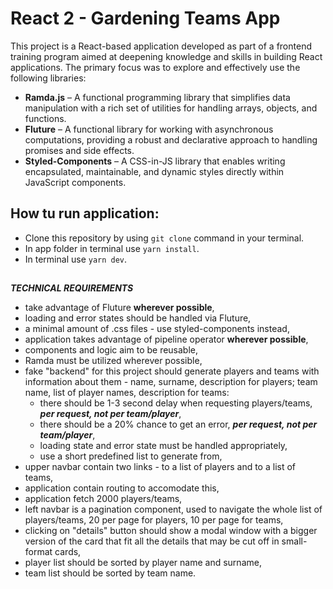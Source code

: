 
# React 2 - Gardening Teams App

This project is a React-based application developed as part of a frontend training program aimed at deepening knowledge and skills in building React applications. The primary focus was to explore and effectively use the following libraries:

* **Ramda.js** – A functional programming library that simplifies data manipulation with a rich set of utilities for handling arrays, objects, and functions.
* **Fluture** – A functional library for working with asynchronous computations, providing a robust and declarative approach to handling promises and side effects.
* **Styled-Components** – A CSS-in-JS library that enables writing encapsulated, maintainable, and dynamic styles directly within JavaScript components.

## How tu run application:
* Clone this repository by using `git clone` command in your terminal.
* In app folder in terminal use `yarn install`.
* In terminal use `yarn dev`.

##
***TECHNICAL REQUIREMENTS***
* take advantage of Fluture **wherever possible**,
* loading and error states should be handled via Fluture,
* a minimal amount of .css files - use styled-components instead,
* application takes advantage of pipeline operator **wherever possible**,
* components and logic aim to be reusable,
* Ramda must be utilized wherever possible,
* fake "backend" for this project should generate players and teams with information about them - name, surname, description  for players; team name, list of player names, description for teams:
  * there should be 1-3 second delay when requesting players/teams, ***per request, not per team/player***,
  * there should be a 20% chance to get an error, ***per request, not per team/player***,
  * loading state and error state must be handled appropriately,
  * use a short predefined list to generate from,
* upper navbar contain two links - to a list of players and to a list of teams,
* application contain routing to accomodate this,
* application fetch 2000 players/teams,
* left navbar is a pagination component, used to navigate the whole list of players/teams, 20 per page for players, 10 per page for teams,
* clicking on "details" button should show a modal window with a bigger version of the card that fit all the details that may be cut off in small-format cards,
* player list should be sorted by player name and surname,
* team list should be sorted by team name.
